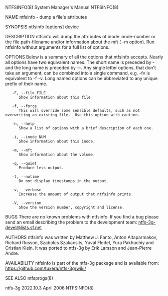 NTFSINFO(8)							    System Manager's Manual							   NTFSINFO(8)

NAME
       ntfsinfo - dump a file's attributes

SYNOPSIS
       ntfsinfo [options] device

DESCRIPTION
       ntfsinfo	 will dump the attributes of inode inode-number or the file path-filename and/or information about the mft ( -m option).  Run ntfsinfo without
       arguments for a full list of options.

OPTIONS
       Below is a summary of all the options that ntfsinfo accepts.  Nearly all options have two equivalent names.  The short name is preceded by  -  and  the
       long name is preceded by --.  Any single letter options, that don't take an argument, can be combined into a single command, e.g.  -fv is equivalent to
       -f -v.  Long named options can be abbreviated to any unique prefix of their name.

       -F, --file FILE
	      Show information about this file

       -f, --force
	      This will override some sensible defaults, such as not overwriting an existing file.  Use this option with caution.

       -h, --help
	      Show a list of options with a brief description of each one.

       -i, --inode NUM
	      Show information about this inode.

       -m, --mft
	      Show information about the volume.

       -q, --quiet
	      Produce less output.

       -t, --notime
	      Do not display timestamps in the output.

       -v, --verbose
	      Increase the amount of output that ntfsinfo prints.

       -V, --version
	      Show the version number, copyright and license.

BUGS
       There are no known problems with ntfsinfo.  If you find a bug please send an email describing the problem to the development team:
       ntfs-3g-devel@lists.sf.net

AUTHORS
       ntfsinfo was written by Matthew J. Fanto, Anton Altaparmakov, Richard Russon, Szabolcs Szakacsits, Yuval Fledel, Yura Pakhuchiy and Cristian Klein.  It
       was ported to ntfs-3g by Erik Larsson and Jean-Pierre Andre.

AVAILABILITY
       ntfsinfo is part of the ntfs-3g package and is available from:
       https://github.com/tuxera/ntfs-3g/wiki/

SEE ALSO
       ntfsprogs(8)

ntfs-3g 2022.10.3							  April 2006								   NTFSINFO(8)

